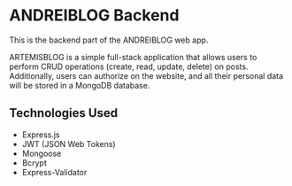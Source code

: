 # ANDREIBLOG Backend

This is the backend part of the ANDREIBLOG web app.

ARTEMISBLOG is a simple full-stack application that allows users to perform CRUD operations (create, read, update, delete) on posts. Additionally, users can authorize on the website, and all their personal data will be stored in a MongoDB database.

## Technologies Used

- Express.js
- JWT (JSON Web Tokens)
- Mongoose
- Bcrypt
- Express-Validator
